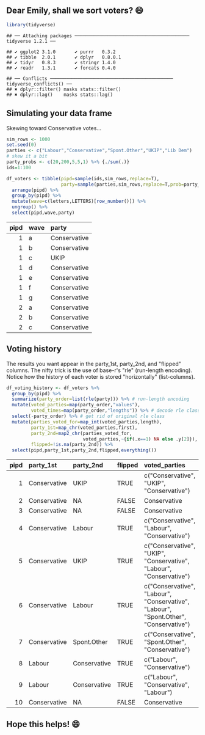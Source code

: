 
<!-- README.md is generated from README.Rmd. Please edit that file -->
Dear Emily, shall we sort voters? 😄
-----------------------------------

``` r
library(tidyverse)
```

    ## ── Attaching packages ────────────────────────────────────────── tidyverse 1.2.1 ──

    ## ✔ ggplot2 3.1.0       ✔ purrr   0.3.2  
    ## ✔ tibble  2.0.1       ✔ dplyr   0.8.0.1
    ## ✔ tidyr   0.8.3       ✔ stringr 1.4.0  
    ## ✔ readr   1.3.1       ✔ forcats 0.4.0

    ## ── Conflicts ───────────────────────────────────────────── tidyverse_conflicts() ──
    ## ✖ dplyr::filter() masks stats::filter()
    ## ✖ dplyr::lag()    masks stats::lag()

Simulating your data frame
--------------------------

Skewing toward Conservative votes...

``` r
sim_rows <- 1000
set.seed(0)
parties <- c("Labour","Conservative","Spont.Other","UKIP","Lib Dem")
# skew it a bit
party_probs <- c(20,200,5,5,1) %>% {./sum(.)}
ids=1:100

df_voters <- tibble(pipd=sample(ids,sim_rows,replace=T),
                    party=sample(parties,sim_rows,replace=T,prob=party_probs)) %>%
  arrange(pipd) %>%
  group_by(pipd) %>%
  mutate(wave=c(letters,LETTERS)[row_number()]) %>%
  ungroup() %>%
  select(pipd,wave,party)
```

|  pipd| wave | party        |
|-----:|:-----|:-------------|
|     1| a    | Conservative |
|     1| b    | Conservative |
|     1| c    | UKIP         |
|     1| d    | Conservative |
|     1| e    | Conservative |
|     1| f    | Conservative |
|     1| g    | Conservative |
|     2| a    | Conservative |
|     2| b    | Conservative |
|     2| c    | Conservative |

Voting history
--------------

The results you want appear in the party\_1st, party\_2nd, and "flipped" columns. The nifty trick is the use of base-r's "rle" (run-length encoding). Notice how the history of each voter is stored "horizontally" (list-columns).

``` r
df_voting_history <- df_voters %>%
  group_by(pipd) %>%
  summarize(party_order=list(rle(party))) %>% # run-length encoding
  mutate(voted_parties=map(party_order,"values"),
         voted_times=map(party_order,"lengths")) %>% # decode rle class
  select(-party_order) %>% # get rid of original rle class
  mutate(parties_voted_for=map_int(voted_parties,length),
         party_1st=map_chr(voted_parties,first),
         party_2nd=map2_chr(parties_voted_for,
                            voted_parties,~{if(.x==1) NA else .y[2]}),
         flipped=!is.na(party_2nd)) %>%
  select(pipd,party_1st,party_2nd,flipped,everything())
```

|  pipd| party\_1st   | party\_2nd   | flipped | voted\_parties                                                                       | voted\_times        |  parties\_voted\_for|
|-----:|:-------------|:-------------|:--------|:-------------------------------------------------------------------------------------|:--------------------|--------------------:|
|     1| Conservative | UKIP         | TRUE    | c("Conservative", "UKIP", "Conservative")                                            | c(2, 1, 4)          |                    3|
|     2| Conservative | NA           | FALSE   | Conservative                                                                         | 9                   |                    1|
|     3| Conservative | NA           | FALSE   | Conservative                                                                         | 8                   |                    1|
|     4| Conservative | Labour       | TRUE    | c("Conservative", "Labour", "Conservative")                                          | c(7, 1, 3)          |                    3|
|     5| Conservative | UKIP         | TRUE    | c("Conservative", "UKIP", "Conservative", "Labour", "Conservative")                  | c(4, 1, 1, 1, 1)    |                    5|
|     6| Conservative | Labour       | TRUE    | c("Conservative", "Labour", "Conservative", "Labour", "Spont.Other", "Conservative") | c(2, 1, 2, 1, 1, 6) |                    6|
|     7| Conservative | Spont.Other  | TRUE    | c("Conservative", "Spont.Other", "Conservative")                                     | c(1, 1, 11)         |                    3|
|     8| Labour       | Conservative | TRUE    | c("Labour", "Conservative")                                                          | c(1, 12)            |                    2|
|     9| Labour       | Conservative | TRUE    | c("Labour", "Conservative", "Labour")                                                | c(1, 4, 1)          |                    3|
|    10| Conservative | NA           | FALSE   | Conservative                                                                         | 8                   |                    1|

Hope this helps! 😄
------------------

